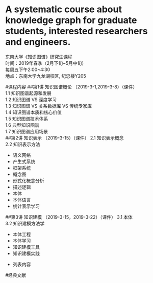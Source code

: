# A systematic course about knowledge graph for graduate students, interested researchers and engineers. 
东南大学《知识图谱》研究生课程  
时间：2019年春季（2月下旬~5月中旬）  
每周五下午2:00~4:30  
地点：东南大学九龙湖校区, 纪忠楼Y205


#课程内容
##第1讲 知识图谱概论 （2019-3-1,2019-3-8）（课件）  
1.1 知识图谱起源和发展  
1.2 知识图谱 VS 深度学习  
1.3 知识图谱 VS 关系数据库 VS 传统专家库  
1.4 知识图谱本质和核心价值  
1.5 知识图谱技术体系    
1.6 典型知识图谱  
1.7 知识图谱应用场景  
##第2讲 知识表示 （2019-3-15）（课件）
2.1 知识表示概念  
2.2 知识表示方法   
+ 语义网络   
+ 产生式系统  
+ 框架系统  
+ 概念图  
+ 形式化概念分析  
+ 描述逻辑  
+ 本体  
+ 本体语言  
+ 统计表示学习     


##第3讲 知识建模 （2019-3-15，2019-3-22）（课件）
3.1 本体  
3.2 知识建模方法学  
+ 本体工程   
+ 本体学习  
+ 知识建模工具  
+ 知识建模实践  
-  列表内容  



#经典文献
